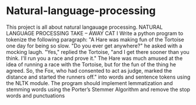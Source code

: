 # Natural-language-processing
This project is all about natural langauage processing.
NATURAL LANGUAGE PROCESSING TAKE – AWAY CAT I
Write a python program to tokenize the following paragraph: "A Hare was making fun of the 
Tortoise one day for being so slow. "Do you ever get anywhere?" he asked with a mocking 
laugh. "Yes," replied the Tortoise, "and I get there sooner than you think. I'll run you a race 
and prove it." The Hare was much amused at the idea of running a race with the Tortoise, 
but for the fun of the thing he agreed. So, the Fox, who had consented to act as judge, marked 
the distance and started the runners off." into words and sentence tokens using the NLTK 
module. The program should implement lemmatization and stemming words using the Porter’s 
Stemmer Algorithm and remove the stop words and punctuations
